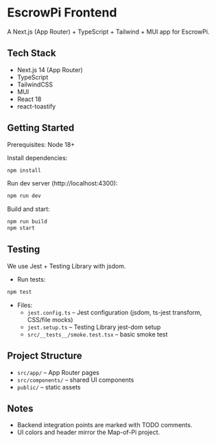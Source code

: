 # EscrowPi Frontend

A Next.js (App Router) + TypeScript + Tailwind + MUI app for EscrowPi.

## Tech Stack
- Next.js 14 (App Router)
- TypeScript
- TailwindCSS
- MUI
- React 18
- react-toastify

## Getting Started

Prerequisites: Node 18+

Install dependencies:

```bash
npm install
```

Run dev server (http://localhost:4300):

```bash
npm run dev
```

Build and start:

```bash
npm run build
npm start
```

## Testing

We use Jest + Testing Library with jsdom.

- Run tests:

```bash
npm test
```

- Files:
  - `jest.config.ts` – Jest configuration (jsdom, ts-jest transform, CSS/file mocks)
  - `jest.setup.ts` – Testing Library jest-dom setup
  - `src/__tests__/smoke.test.tsx` – basic smoke test

## Project Structure

- `src/app/` – App Router pages
- `src/components/` – shared UI components
- `public/` – static assets

## Notes

- Backend integration points are marked with TODO comments.
- UI colors and header mirror the Map-of-Pi project.

